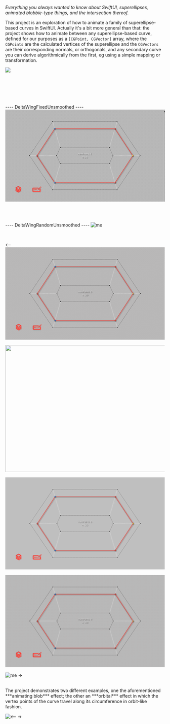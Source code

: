 *Everything you always wanted to know about SwiftUI, superellipses, animated blobbie-type things, and the intersection thereof.*

This project is an exploration of how to animate a family of superellipse-based curves in SwiftUI. Actually it's a bit more general than that: the project shows how to animate between any superellipse-based curve, defined for our purposes as a `[CGPoint, CGVector]` array, where the `CGPoints` are the calculated vertices of the superellipse and the `CGVectors` are their corresponding normals, or orthogonals, and any secondary curve you can derive algorithmically from the first, eg using a simple mapping or transformation. 

<img align="left" src="README_resources/NEW_DeltaWing_Gifs/DeltaWingFixedUnsmoothed.gif">

<br/>
<br/>
<br/>
<br/>
<br/>
<br/>

---- DeltaWingFixedUnsmoothed ----
![me](https://github.com/howardck/BezierBlobs/blob/main/BezierBlobs/README_resources/NEW_DeltaWing_Gifs/DeltaWingFixedUnsmoothed.gif)

</br>
</br>

---- DeltaWingRandomUnsmoothed ----
![me](https://github.com/howardck/BezierBlobs/blob/main/BezierBlobs/README_resources/NEW_DeltaWing_Gifs/DeltaWingRandomUnsmoothed.gif)

</br>

<--
![me](https://github.com/howardck/BezierBlobs/blob/main/BezierBlobs/README_resources/Delta_fixed_unsmoothed_1.RESIZED.gif)

<img src="./README_resources/Delta_fixed_unsmoothed_1.gif" width="600" height="400"/>

![me](https://github.com/howardck/BezierBlobs/blob/main/BezierBlobs/README_resources/Delta_fixed_unsmoothed_1.RESIZED_3.gif)

![me](https://github.com/howardck/BezierBlobs/blob/main/BezierBlobs/README_resources/Delta_fixed_unsmoothed_1.gif)

![me](/README_resources/Delta_fixed_unsmoothed_1.gif)
->

</br>
The project demonstrates two different examples, one the aforementioned ***animating blob*** effect; the other an ***orbital*** effect in which the vertex points of the curve travel along its circumference in orbit-like fashion.

<--
<img align="left" src="/README_resources/Delta_fixed_unsmoothed_1.gif width=566">
->
<!--
https://github.com/howardck/BezierBlobs/blob/main/BezierBlobs/README_resources/Delta_fixed_unsmoothed_1.gif
->

TEST TEST

<!-- width="640"> ->

`BezierBlobs` runs on both iPhone and the iPad. The user experience at present is better on iPad, due to some unresolved issues that occur when changing orientation between landscape and portrait on the phone. To be fixed (hopefully) ...

Enjoy!
